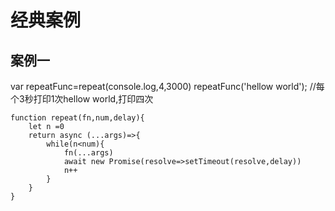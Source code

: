<script setup>
function repeat(fn,num,delay){
    let n =0
    return async (...args)=>{
        while(n<num){
            fn(...args)
            await new Promise(resolve=>setTimeout(resolve,delay))
            n++
        }
    }
}
var repeatFunc=repeat(console.log,4,3000)
repeatFunc('hellow world');
</script>

# 经典案例

## 案例一

var repeatFunc=repeat(console.log,4,3000) repeatFunc('hellow world'); //每个3秒打印1次hellow world,打印四次

```
function repeat(fn,num,delay){
    let n =0
    return async (...args)=>{
        while(n<num){
            fn(...args)
            await new Promise(resolve=>setTimeout(resolve,delay))
            n++
        }
    }
}
```
